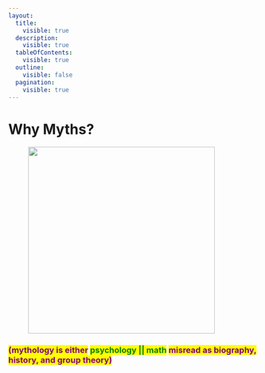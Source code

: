 ```yaml
---
layout:
  title:
    visible: true
  description:
    visible: true
  tableOfContents:
    visible: true
  outline:
    visible: false
  pagination:
    visible: true
---
```


# Why Myths?

<figure><img src="../../../../../.gitbook/assets/IMG_9268.jpg" alt="" width="375"><figcaption></figcaption></figure>

### <mark style="color:purple;">**(m**</mark><mark style="color:purple;">ythology is either</mark> <mark style="color:green;">psychology || math</mark> <mark style="color:purple;">misread as biography, history, and group theory)</mark>
